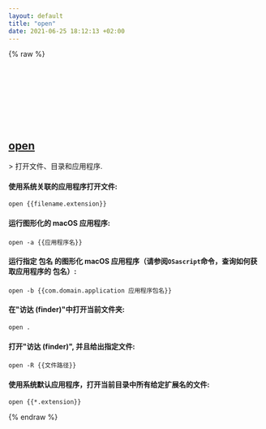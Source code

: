 ```yaml
---
layout: default
title: "open"
date: 2021-06-25 18:12:13 +02:00
---
```

{% raw %}
<h2 id="open">
  <a href="/zh/osx/open.html">open</a> <a href="#open"><svg class="icon">
    <use href="/assets/images/unicode_sprite.svg#link" />
  </svg></a>
</h2>
> 打开文件、目录和应用程序.

#### 使用系统关联的应用程序打开文件:
```shell
open {{filename.extension}}
```
#### 运行图形化的 macOS 应用程序:
```shell
open -a {{应用程序名}}
```
#### 运行指定 包名 的图形化 macOS 应用程序（请参阅`OSascript`命令，查询如何获取应用程序的 包名）:
```shell
open -b {{com.domain.application 应用程序包名}}
```
#### 在"访达 (finder)"中打开当前文件夹:
```shell
open .
```
#### 打开"访达 (finder)", 并且给出指定文件:
```shell
open -R {{文件路径}}
```
#### 使用系统默认应用程序，打开当前目录中所有给定扩展名的文件:
```shell
open {{*.extension}}
```
{% endraw %}
